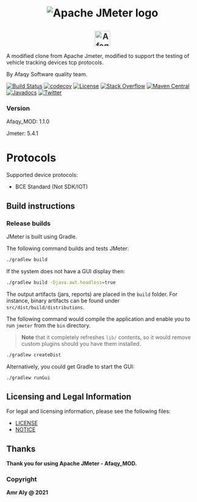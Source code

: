 <h1 align="center"><img src="https://jmeter.apache.org/images/logo.svg" alt="Apache JMeter logo" /></h1>
<h2 align="center"><img style="height:40px; opacity: 0.9;" src="https://afaqy.com/wp-content/uploads/2018/05/en.svg" alt="Afaqy logo" /></h2>

A modified clone from Apache Jmeter, modified to support the testing of vehicle tracking devices tcp protocols.

By Afaqy Software quality team.

[![Build Status](https://api.travis-ci.org/apache/jmeter.svg?branch=master)](https://travis-ci.org/apache/jmeter/)
[![codecov](https://codecov.io/gh/apache/jmeter/branch/master/graph/badge.svg)](https://codecov.io/gh/apache/jmeter)
[![License](https://img.shields.io/:license-apache-brightgreen.svg)](https://www.apache.org/licenses/LICENSE-2.0.html)
[![Stack Overflow](https://img.shields.io/:stack%20overflow-jmeter-brightgreen.svg)](https://stackoverflow.com/questions/tagged/jmeter)
[![Maven Central](https://maven-badges.herokuapp.com/maven-central/org.apache.jmeter/ApacheJMeter/badge.svg)](https://maven-badges.herokuapp.com/maven-central/org.apache.jmeter/ApacheJMeter)
[![Javadocs](https://www.javadoc.io/badge/org.apache.jmeter/ApacheJMeter_core.svg)](https://www.javadoc.io/doc/org.apache.jmeter/ApacheJMeter_core)
[![Twitter](https://img.shields.io/twitter/url/https/github.com/apache/jmeter.svg?style=social)](https://twitter.com/intent/tweet?text=Powerful%20load%20testing%20with%20Apache%20JMeter:&url=https://jmeter.apache.org)

### Version
Afaqy_MOD: 1.1.0

Jmeter: 5.4.1

# Protocols
Supported device protocols:

- BCE Standard (Not SDK/IOT)


## Build instructions

### Release builds

JMeter is built using Gradle.

The following command builds and tests JMeter:

```sh
./gradlew build
```

If the system does not have a GUI display then:

```sh
./gradlew build -Djava.awt.headless=true
```

The output artifacts (jars, reports) are placed in the `build` folder.
For instance, binary artifacts can be found under `src/dist/build/distributions`.

The following command would compile the application and enable you to run `jmeter`
from the `bin` directory.

> **Note** that it completely refreshes `lib/` contents,
so it would remove custom plugins should you have them installed.

```sh
./gradlew createDist
```

Alternatively, you could get Gradle to start the GUI:

```sh
./gradlew runGui
```

## Licensing and Legal Information

For legal and licensing information, please see the following files:

- [LICENSE](LICENSE)
- [NOTICE](NOTICE)


## Thanks

**Thank you for using Apache JMeter - Afaqy_MOD.**

### Copyright
**Amr Aly @ 2021**
